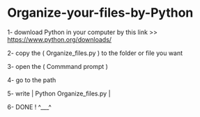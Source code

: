 # Organize-your-files-by-Python


1- download Python in your computer by this link >> https://www.python.org/downloads/

2- copy the ( Organize_files.py ) to the folder or file you want 

3- open the ( Commmand prompt ) 

4- go to the path 

5- write | Python Organize_files.py | 

6- DONE ! ^___^



